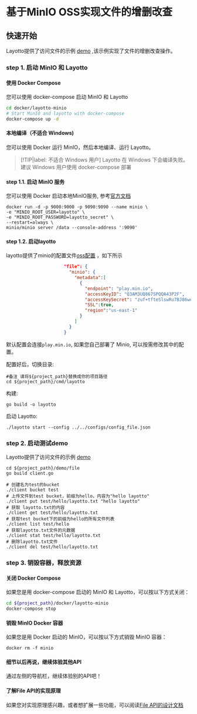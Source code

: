 # 基于MinIO OSS实现文件的增删改查

## 快速开始

Layotto提供了访问文件的示例 [demo](https://github.com/mosn/layotto/blob/main/demo/file/client.go) ,该示例实现了文件的增删改查操作。

### step 1. 启动 MinIO 和 Layotto
<!-- tabs:start -->
#### **使用 Docker Compose**
您可以使用 docker-compose 启动 MinIO 和 Layotto

```bash
cd docker/layotto-minio
# Start MinIO and layotto with docker-compose
docker-compose up -d
```

#### **本地编译（不适合 Windows)**
您可以使用 Docker 运行 MinIO，然后本地编译、运行 Layotto。

> [!TIP|label: 不适合 Windows 用户]
> Layotto 在 Windows 下会编译失败。建议 Windows 用户使用 docker-compose 部署
#### step 1.1. 启动 MinIO 服务

您可以使用 Docker 启动本地MinIO服务, 参考[官方文档](http://docs.minio.org.cn/docs/master/minio-docker-quickstart-guide)

```shell
docker run -d -p 9000:9000 -p 9090:9090 --name minio \
-e "MINIO_ROOT_USER=layotto" \
-e "MINIO_ROOT_PASSWORD=layotto_secret" \
--restart=always \
minio/minio server /data --console-address ':9090'
```

#### step 1.2. 启动layotto

layotto提供了minio的配置文件[oss配置](https://github.com/mosn/layotto/blob/main/configs/config_file.json) ，如下所示

```json
                      "file": {
                        "minio": {
                          "metadata":[
                            {
                              "endpoint": "play.min.io",
                              "accessKeyID": "Q3AM3UQ867SPQQA43P2F",
                              "accessKeySecret": "zuf+tfteSlswRu7BJ86wekitnifILbZam1KYY3TG",
                              "SSL":true,
                              "region":"us-east-1"
                            }
                          ]
                        }
                      }
```

默认配置会连接`play.min.io`, 如果您自己部署了 Minio, 可以按需修改其中的配置。

配置好后，切换目录:

```shell
#备注 请将${project_path}替换成你的项目路径
cd ${project_path}/cmd/layotto
```

构建:

```shell @if.not.exist layotto
go build -o layotto
```

启动 Layotto: 

```shell @background
./layotto start --config ../../configs/config_file.json
```
<!-- tabs:end -->

### step 2. 启动测试demo

Layotto提供了访问文件的示例 [demo](https://github.com/mosn/layotto/blob/main/demo/file/client.go)

```shell
cd ${project_path}/demo/file
go build client.go

# 创建名为test的bucket
./client bucket test
# 上传文件到test bucket，前缀为hello，内容为"hello layotto"
./client put test/hello/layotto.txt "hello layotto"
# 获取 layotto.txt的内容
./client get test/hello/layotto.txt
# 获取test bucket下的前缀为hello的所有文件列表
./client list test/hello
# 获取layotto.txt文件的元数据
./client stat test/hello/layotto.txt
# 删除layotto.txt文件
./client del test/hello/layotto.txt
```

### step 3. 销毁容器，释放资源
<!-- tabs:start -->
#### **关闭 Docker Compose**
如果您是用 docker-compose 启动的 MinIO 和 Layotto，可以按以下方式关闭：

```bash
cd ${project_path}/docker/layotto-minio
docker-compose stop
```

#### **销毁 MinIO Docker 容器**
如果您是用 Docker 启动的 MinIO，可以按以下方式销毁 MinIO 容器：

```shell
docker rm -f minio
```
<!-- tabs:end -->

#### 细节以后再说，继续体验其他API
通过左侧的导航栏，继续体验别的API吧！

#### 了解File API的实现原理

如果您对实现原理感兴趣，或者想扩展一些功能，可以阅读[File API的设计文档](zh/design/file/file-design.md)
